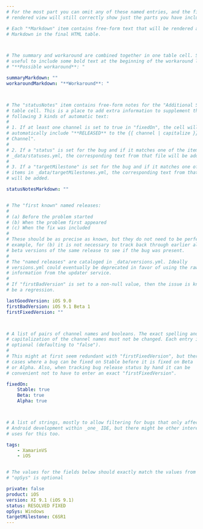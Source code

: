 ```yaml
---
# For the most part you can omit any of these named entries, and the final
# rendered view will still correctly show just the parts you have included.

# Each "*Markdown" item contains free-form text that will be rendered as
# Markdown in the final HTML table.



# The summary and workaround are combined together in one table cell. So it is
# useful to include some bold text at the beginning of the workaround like
# "**Possible workaround**: "

summaryMarkdown: ""
workaroundMarkdown: "**Workaround**: "



# The "statusNotes" item contains free-form notes for the "Additional Status"
# table cell. This is a place to add extra information to supplement the
# following 3 kinds of automatic text:
#
# 1. If at least one channel is set to true in "fixedOn", the cell will
# automatically include "**RELEASED** to the {{ channel | capitalize }}
# Channel".
#
# 2. If a "status" is set for the bug and if it matches one of the items in
# _data/statuses.yml, the corresponding text from that file will be added.
#
# 3. If a "targetMilestone" is set for the bug and if it matches one of the
# items in _data/targetMilestones.yml, the corresponding text from that file
# will be added.

statusNotesMarkdown: ""


# The "first known" named releases:
#
# (a) Before the problem started
# (b) When the problem first appeared
# (c) When the fix was included
#
# These should be as precise as known, but they do not need to be perfect. For
# example, for (b) it is not necessary to track back through earlier alpha or
# beta versions of the same release to see if the bug was present.
#
# The "named releases" are cataloged in _data/versions.yml. Ideally
# versions.yml could eventually be deprecated in favor of using the raw live
# information from the updater service.
#
# If "firstBadVersion" is set to a non-null value, then the issue is known to
# be a regression.

lastGoodVersion: iOS 9.0
firstBadVersion: iOS 9.1 Beta 1
firstFixedVersion: ""



# A list of pairs of channel names and booleans. The exact spelling and
# capitalization of the channel names must not be changed. Each entry is
# optional (defaulting to "false").
#
# This might at first seem redundant with "firstFixedVersion", but there are
# cases where a bug can be fixed on Stable before it is fixed on Beta
# or Alpha. Also, when tracking bug release status by hand it can be
# convenient not to have to enter an exact "firstFixedVersion".

fixedOn:
    Stable: true
    Beta: true
    Alpha: true



# A list of strings, mostly to allow filtering for bugs that only affect iOS or
# Android development within _one_ IDE, but there might be other interesting
# uses for this too.

tags:
    - XamarinVS
    - iOS


# The values for the fields below should exactly match the values from Bugzilla
# "opSys" is optional

private: false
product: iOS
version: XI 9.1 (iOS 9.1)
status: RESOLVED FIXED
opSys: Windows
targetMilestone: C6SR1
---
```

